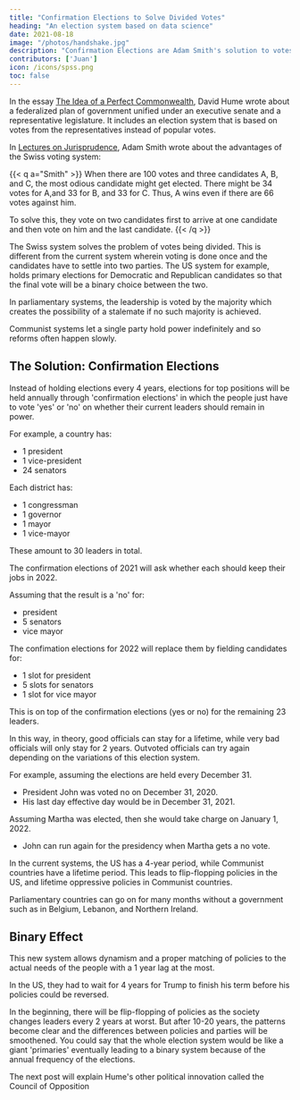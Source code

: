 ```yaml
---
title: "Confirmation Elections to Solve Divided Votes"
heading: "An election system based on data science"
date: 2021-08-18
image: "/photos/handshake.jpg"
description: "Confirmation Elections are Adam Smith's solution to votes being split in countries that have no primaries"
contributors: ['Juan']
icon: /icons/spss.png
toc: false
---
```



In the essay [The Idea of a Perfect Commonwealth](/research/hume/essays/part-2/16-the-ideal-system-of-government), David Hume wrote about a federalized plan of government unified under an executive senate and a representative legislature. It includes an election system that is based on votes from the representatives instead of popular votes. 

In [Lectures on Jurisprudence](/research/smith/jurisprudence/part-1/section-1/chapter-13), Adam Smith wrote about the advantages of the Swiss voting system:

{{< q a="Smith" >}}
When there are 100 votes and three candidates A, B, and C, the most odious candidate might get elected. There might be 34 votes for A,and 33 for B, and 33 for C. Thus, A wins even if there are 66 votes against him. 

To solve this, they vote on two candidates first to arrive at one candidate and then vote on him and the last candidate. 
{{< /q >}}



The Swiss system solves the problem of votes being divided. This is different from the current system wherein voting is done once and the candidates have to settle into two parties. The US system for example, holds primary elections for Democratic and Republican candidates so that the final vote will be a binary choice between the two. 

In parliamentary systems, the leadership is voted by the majority which creates the possibility of a stalemate if no such majority is achieved.

Communist systems let a single party hold power indefinitely and so reforms often happen slowly. 


## The Solution: Confirmation Elections

Instead of holding elections every 4 years, elections for top positions will be held annually through 'confirmation elections' in which the people just have to vote 'yes' or 'no' on whether their current leaders should remain in power.  

For example, a country has:
- 1 president
- 1 vice-president
- 24 senators

Each district has:
- 1 congressman
- 1 governor
- 1 mayor
- 1 vice-mayor

These amount to 30 leaders in total. 

The confirmation elections of 2021 will ask whether each should keep their jobs in 2022.  

Assuming that the result is a 'no' for:
- president
- 5 senators
- vice mayor

The confimation elections for 2022 will replace them by fielding candidates for:
- 1 slot for president
- 5 slots for senators
- 1 slot for vice mayor

This is on top of the confirmation elections (yes or no) for the remaining 23 leaders. 

In this way, in theory, good officials can stay for a lifetime, while very bad officials will only stay for 2 years. Outvoted officials can try again depending on the variations of this election system. 

For example, assuming the elections are held every December 31. 

- President John was voted no on December 31, 2020. 
- His last day effective day would be in December 31, 2021. 

Assuming Martha was elected, then she would take charge on January 1, 2022. 
- John can run again for the presidency when Martha gets a no vote. 

In the current systems, the US has a 4-year period, while Communist countries have a lifetime period. This leads to flip-flopping policies in the US, and lifetime oppressive policies in Communist countries. 

Parliamentary countries can go on for many months without a government such as in Belgium, Lebanon, and Northern Ireland.



## Binary Effect

This new system allows dynamism and a proper matching of policies to the actual needs of the people with a 1 year lag at the most. 

In the US, they had to wait for 4 years for Trump to finish his term before his policies could be reversed.

In the beginning, there will be flip-flopping of policies as the society changes leaders every 2 years at worst. But after 10-20 years, the patterns become clear and the differences between policies and parties will be smoothened. You could say that the whole election system would be like a giant 'primaries' eventually leading to a binary system because of the annual frequency of the elections.

The next post will explain Hume's other political innovation called the Council of Opposition
